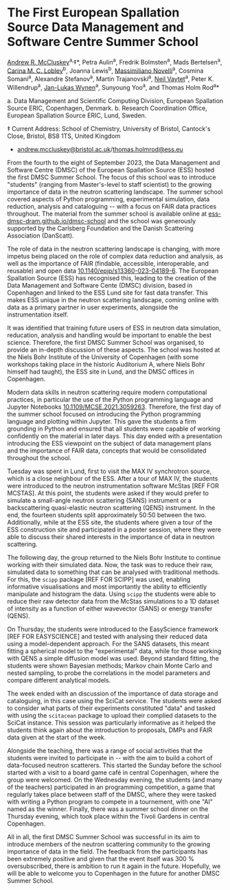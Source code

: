# The First European Spallation Source Data Management and Software Centre Summer School

[Andrew R. McCluskey](https://orcid.org/0000-0003-3381-5911)<sup>a,</sup>&Dagger;\*, 
Petra Aulin<sup>a</sup>, 
Fredrik Bolmsten<sup>a</sup>, 
Mads Bertelsen<sup>a</sup>, 
[Carina M. C. Lobley](https://orcid.org/0000-0003-3673-2767)<sup>b</sup>, 
Joanna Lewis<sup>b</sup>, 
[Massimiliano Novelli](https://orcid.org/0000-0003-2818-0368)<sup>a</sup>, 
Cosmina Somani<sup>a</sup>, 
Alexandre Stefanov<sup>a</sup>, 
Martin Trajanovski<sup>a</sup>, 
[Neil Vaytet](https://ocrid.org/0000-0002-6843-0037)<sup>a</sup>, 
Peter K. Willendrup<sup>a</sup>, 
[Jan-Lukas Wynen](https://orcid.org/0000-0002-3761-3201)<sup>a</sup>, 
Sunyoung Yoo<sup>a</sup>, and
Thomas Holm Rod<sup>a</sup>\* 

a. Data Management and Scientific Computing Division, European Spallation Source ERIC, Copenhagen, Denmark.
b. Research Coordination Office, European Spallation Source ERIC, Lund, Sweden.

&Dagger; Current Address: School of Chemistry, University of Bristol, Cantock's Close, Bristol, BS8 1TS, United Kingdom 

* [andrew.mccluskey@bristol.ac.uk](mailto:andrew.mccluskey@bristol.ac.uk)/[thomas.holmrod@ess.eu](mailto:thomas.holmrod@ess.eu)

From the fourth to the eight of September 2023, the Data Management and Software Centre (DMSC) of the European Spallation Source (ESS) hosted the first DMSC Summer School.
The focus of this school was to introduce "students" (ranging from Master's-level to staff scientist) to the growing importance of data in the neutron scattering landscape.
The summer school covered aspects of Python programming, experimental simulation, data reduction, analysis and cataloguing -- with a focus on FAIR data practices throughout.
The material from the summer school is available online at [ess-dmsc-dram.github.io/dmsc-school](https://ess-dmsc-dram.github.io/dmsc-school) and the school was generously supported by the Carlsberg Foundation and the Danish Scattering Association (DanScatt).

The role of data in the neutron scattering landscape is changing, with more impetus being placed on the role of complex data reduction and analysis, as well as the importance of FAIR (findable, accessible, interoperable, and reusable) and open data [10.1140/epjp/s13360-023-04189-6](https://doi.org/10.1140/epjp/s13360-023-04189-6).
The European Spallation Source (ESS) has recognised this, leading to the creation of the Data Management and Software Cente (DMSC) division, based in Copenhagen and linked to the ESS Lund site for fast data transfer.
This makes ESS unique in the neutron scattering landscape, coming online with data as a primary partner in user experiments, alongside the instrumentation itself.

It was identified that training future users of ESS in neutron data simulation, reducation, analysis and handling would be important to enable the best science.
Therefore, the first DMSC Summer School was organised, to provide an in-depth discussion of these aspects.
The school was hosted at the Niels Bohr Institute of the University of Copenhagen (with some workshops taking place in the historic Auditorium A, where Niels Bohr himself had taught), the ESS site in Lund, and the DMSC offices in Copenhagen.

Modern data skills in neutron scattering require modern computational practices, in particular the use of the Python programming language and Jupyter Notebooks [10.1109/MCSE.2021.3059263](https://doi.org/10.1109/MCSE.2021.3059263).
Therefore, the first day of the summer school focused on introducing the Python programming language and plotting within Jupyter.
This gave the students a firm grounding in Python and ensured that all students were capable of working confidently on the material in later days.
This day ended with a presentation introducing the ESS viewpoint on the subject of data management plans and the importance of FAIR data, concepts that would be consolidated throughout the school.

Tuesday was spent in Lund, first to visit the MAX IV synchrotron source, which is a close neighbour of the ESS. 
After a tour of MAX IV, the students were introduced to the neutron instrumentation software McStas [REF FOR MCSTAS]. 
At this point, the students were asked if they would prefer to simulate a small-angle neutron scattering (SANS) instrument or a backscattering quasi-elastic neutron scattering (QENS) instrument. 
In the end, the fourteen students split approximately 50:50 between the two. 
Additionally, while at the ESS site, the students where given a tour of the ESS construction site and participated in a poster session, where they were able to discuss their shared interests in the importance of data in neutron scattering. 

The following day, the group returned to the Niels Bohr Institute to continue working with their simulated data. 
Now, the task was to reduce their raw, simulated data to something that can be analysed with traditional methods. 
For this, the `scipp` package [REF FOR SCIPP] was used, enabling informative visualisations and most importantly the ability to efficiently manipulate and histogram the data. 
Using `scipp` the students were able to reduce their raw detector data from the McStas simulations to a 1D dataset of intensity as a function of either wavevector (SANS) or energy transfer (QENS). 

On Thursday, the students were introduced to the EasyScience framework [REF FOR EASYSCIENCE] and tested with analysing their reduced data using a model-dependent approach. 
For the SANS datasets, this meant fitting a spherical model to the "experimental" data, while for those working with QENS a simple diffusion model was used. 
Beyond standard fitting, the students were shown Bayesian methods; Markov chain Monte Carlo and nested sampling, to probe the correlations in the model parameters and compare different analytical models. 

The week ended with an discussion of the importance of data storage and cataloguing, in this case using the SciCat service. 
The students were asked to consider what parts of their experiments constituted "data" and tasked with using the `scitacean` package to upload their complied datasets to the SciCat instance. 
This session was particularly informative as it helped the students think again about the introduction to proposals, DMPs and FAIR data given at the start of the week. 

Alongside the teaching, there was a range of social activities that the students were invited to participate in -- with the aim to build a cohort of data-focused neutron scatterers. 
This started the Sunday before the school started with a visit to a board game café in central Copenhagen, where the group were welcomed. 
On the Wednesday evening, the students (and many of the teachers) participated in an programming competition, a game that regularly takes place between staff of the DMSC, where they were tasked with writing a Python program to compete in a tournement, with one "AI" named as the winner. 
Finally, there was a summer school dinner on the Thursday evening, which took place within the Tivoli Gardens in central Copenhagen. 

All in all, the first DMSC Summer School was successful in its aim to introduce members of the neutron scattering community to the growing importance of data in the field. 
The feedback from the participants has been extremely positive and given that the event itself was 300 % oversubscribed, there is ambition to run it again in the future. 
Hopefully, we will be able to welcome you to Copenhagen in the future for another DMSC Summer School. 
